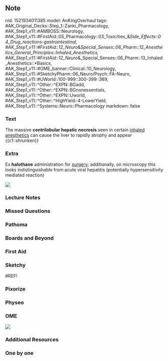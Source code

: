 ## Note
nid: 1521934011385
model: AnKingOverhaul
tags: #AK_Original_Decks::Step_1::Zanki_Pharmacology, #AK_Step1_v11::#AMBOSS::Neurology, #AK_Step1_v11::#FirstAid::05_Pharmacology::03_Toxicities_&_Side_Effects::04_Drug_reactions_-_gastrointestinal, #AK_Step1_v11::#FirstAid::12_Neuro_&_Special_Senses::06_Pharm::12_Anesthetics_General_Principles::Inhaled_Anesthetics, #AK_Step1_v11::#FirstAid::12_Neuro_&_Special_Senses::06_Pharm::13_Inhaled_Anesthetics::*Basics, #AK_Step1_v11::#OME_banner::Clinical::10_Neurology, #AK_Step1_v11::#SketchyPharm::06_Neuro/Psych::FA-Neuro, #AK_Step1_v11::#UWorld::100-999::300-399::369, #AK_Step1_v11::^Other::^EXPN::BGadd, #AK_Step1_v11::^Other::^EXPN::BGnonessentials, #AK_Step1_v11::^Other::^EXPN::Uworld, #AK_Step1_v11::^Other::^HighYield::4-LowerYield, #AK_Step1_v11::^Systems::Neuro::Pharmacology
markdown: false

### Text
The massive <b>centrilobular hepatic necrosis</b> seen in certain
<u>inhaled anesthetics</u> can cause the liver to rapidly atrophy
and appear {{c1::shrunken}}

### Extra
Ex <b>halothane</b> administration for <u>surgery</u>;
additionally, on microscopy this looks indistinguishable from acute
viral hepatitis (potentially hypersensitivity mediated reaction)
<div><img src="paste-4136053506049.jpg"></div>

### Lecture Notes


### Missed Questions


### Pathoma


### Boards and Beyond


### First Aid


### Sketchy
#REF!

### Pixorize


### Physeo


### OME
<div class="ome-widget">
  <a href=
  "https://onlinemeded.org/spa/neurology?ref=anki"><img src="_OME_AnkiFlashcards_Topic_5.png"></a>
</div>

### Additional Resources


### One by one

